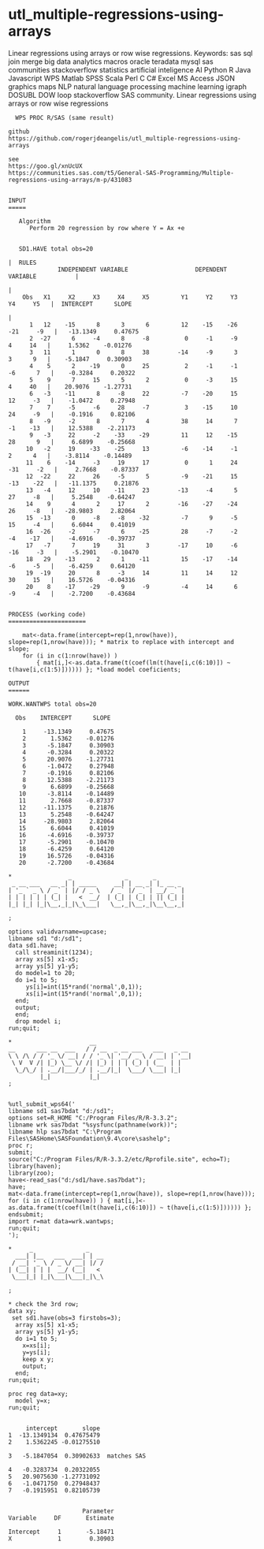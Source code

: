 # utl_multiple-regressions-using-arrays
Linear regressions using arrays or row wise regressions. Keywords: sas sql join merge big data analytics macros oracle teradata mysql sas communities stackoverflow statistics artificial inteligence AI Python R Java Javascript WPS Matlab SPSS Scala Perl C C# Excel MS Access JSON graphics maps NLP natural language processing machine learning igraph DOSUBL DOW loop stackoverflow SAS community.
    Linear regressions using arrays or row wise regressions

      WPS PROC R/SAS (same result)

    github
    https://github.com/rogerjdeangelis/utl_multiple-regressions-using-arrays

    see
    https://goo.gl/xnUcUX
    https://communities.sas.com/t5/General-SAS-Programming/Multiple-regressions-using-arrays/m-p/431083


    INPUT
    =====

       Algorithm
          Perform 20 regression by row where Y = Ax +e


       SD1.HAVE total obs=20
                                                                                      |  RULES
                  INDEPENDENT VARIABLE                   DEPENDENT VARIABLE           |
                                                                                      |
        Obs   X1     X2     X3     X4     X5         Y1     Y2     Y3     Y4     Y5   |  INTERCEPT      SLOPE
                                                                                      |
          1   12    -15      8      3      6         12    -15    -26    -21     -9   |   -13.1349     0.47675
          2  -27      6     -4      8     -8          0     -1     -9      4     14   |     1.5362    -0.01276
          3   11      1      0      8     38        -14     -9      3      3      9   |    -5.1847     0.30903
          4    5      2    -19      0     25          2     -1     -1     -6      7   |    -0.3284     0.20322
          5    9      7     15      5      2          0     -3     15      4     40   |    20.9076    -1.27731
          6   -3    -11      8     -8     22         -7    -20     15     12     -3   |    -1.0472     0.27948
          7    7     -5     -6     28     -7          3    -15     10     24     -9   |    -0.1916     0.82106
          8   -9     -2      8      7      4         38     14      7     -1    -13   |    12.5388    -2.21173
          9   -3     22     -2    -33    -29         11     12    -15     28      9   |     6.6899    -0.25668
         10   -2     19    -33    -25     13         -6    -14     -1      2      4   |    -3.8114    -0.14489
         11    6    -14     -3     19     17          0      1     24    -31     -2   |     2.7668    -0.87337
         12  -22     22     26     -5      5         -9    -21     15    -13    -22   |   -11.1375     0.21876
         13   -4     12     10    -11     23        -13     -4      5     27     -8   |     5.2548    -0.64247
         14    9      4      2     17      2        -16    -27    -24     26     -8   |   -28.9803     2.82064
         15  -13      0     -8     -8    -32         -7      9     -5     15     -4   |     6.6044     0.41019
         16  -26     -2     -7      6    -25         28     -7     -2     -4    -17   |    -4.6916    -0.39737
         17   -7      7     19     31      3        -17     10     -6    -16     -3   |    -5.2901    -0.10470
         18   29    -13      2      1    -11         15    -17    -14     -6     -5   |    -6.4259     0.64120
         19  -19     20      8     -3     14         11     14     12     30     15   |    16.5726    -0.04316
         20    8    -17    -29      9     -9         -4     14      6     -9     -4   |    -2.7200    -0.43684


    PROCESS (working code)
    ======================

        mat<-data.frame(intercept=rep(1,nrow(have)), slope=rep(1,nrow(have))); * matrix to replace with intercept and slope;
        for (i in c(1:nrow(have)) )
            { mat[i,]<-as.data.frame(t(coef(lm(t(have[i,c(6:10)]) ~ t(have[i,c(1:5)]))))) }; *load model coeficients;

    OUTPUT
    ======

    WORK.WANTWPS total obs=20

      Obs    INTERCEPT      SLOPE

        1     -13.1349     0.47675
        2       1.5362    -0.01276
        3      -5.1847     0.30903
        4      -0.3284     0.20322
        5      20.9076    -1.27731
        6      -1.0472     0.27948
        7      -0.1916     0.82106
        8      12.5388    -2.21173
        9       6.6899    -0.25668
       10      -3.8114    -0.14489
       11       2.7668    -0.87337
       12     -11.1375     0.21876
       13       5.2548    -0.64247
       14     -28.9803     2.82064
       15       6.6044     0.41019
       16      -4.6916    -0.39737
       17      -5.2901    -0.10470
       18      -6.4259     0.64120
       19      16.5726    -0.04316
       20      -2.7200    -0.43684

    *                _               _       _
     _ __ ___   __ _| | _____     __| | __ _| |_ __ _
    | '_ ` _ \ / _` | |/ / _ \   / _` |/ _` | __/ _` |
    | | | | | | (_| |   <  __/  | (_| | (_| | || (_| |
    |_| |_| |_|\__,_|_|\_\___|   \__,_|\__,_|\__\__,_|

    ;

    options validvarname=upcase;
    libname sd1 "d:/sd1";
    data sd1.have;
      call streaminit(1234);
      array xs[5] x1-x5;
      array ys[5] y1-y5;
      do model=1 to 20;
      do i=1 to 5;
         ys[i]=int(15*rand('normal',0,1));
         xs[i]=int(15*rand('normal',0,1));
      end;
      output;
      end;
      drop model i;
    run;quit;

    *                      __
    __      ___ __  ___   / / __  _ __ ___   ___   _ __
    \ \ /\ / / '_ \/ __| / / '_ \| '__/ _ \ / __| | '__|
     \ V  V /| |_) \__ \/ /| |_) | | | (_) | (__  | |
      \_/\_/ | .__/|___/_/ | .__/|_|  \___/ \___| |_|
             |_|           |_|
    ;


    %utl_submit_wps64('
    libname sd1 sas7bdat "d:/sd1";
    options set=R_HOME "C:/Program Files/R/R-3.3.2";
    libname wrk sas7bdat "%sysfunc(pathname(work))";
    libname hlp sas7bdat "C:\Program Files\SASHome\SASFoundation\9.4\core\sashelp";
    proc r;
    submit;
    source("C:/Program Files/R/R-3.3.2/etc/Rprofile.site", echo=T);
    library(haven);
    library(zoo);
    have<-read_sas("d:/sd1/have.sas7bdat");
    have;
    mat<-data.frame(intercept=rep(1,nrow(have)), slope=rep(1,nrow(have)));
    for (i in c(1:nrow(have)) ) { mat[i,]<-as.data.frame(t(coef(lm(t(have[i,c(6:10)]) ~ t(have[i,c(1:5)]))))) };
    endsubmit;
    import r=mat data=wrk.wantwps;
    run;quit;
    ');

    *     _               _
      ___| |__   ___  ___| | __
     / __| '_ \ / _ \/ __| |/ /
    | (__| | | |  __/ (__|   <
     \___|_| |_|\___|\___|_|\_\

    ;

    * check the 3rd row;
    data xy;
     set sd1.have(obs=3 firstobs=3);
      array xs[5] x1-x5;
      array ys[5] y1-y5;
      do i=1 to 5;
        x=xs[i];
        y=ys[i];
        keep x y;
        output;
      end;
    run;quit;

    proc reg data=xy;
      model y=x;
    run;quit;


         intercept       slope
    1  -13.1349134  0.47675479
    2    1.5362245 -0.01275510

    3   -5.1847054  0.30902633  matches SAS

    4   -0.3283734  0.20322055
    5   20.9075630 -1.27731092
    6   -1.0471750  0.27948437
    7   -0.1915951  0.82105739


                         Parameter
    Variable     DF       Estimate

    Intercept     1       -5.18471
    X             1        0.30903


